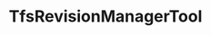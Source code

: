 ---
optionsClassName: TfsRevisionManagerToolOptions
optionsClassFullName: MigrationTools.Tools.TfsRevisionManagerToolOptions
configurationSamples:
- name: defaults
  order: 2
  description: 
  code: There are no defaults! Check the sample for options!
  sampleFor: MigrationTools.Tools.TfsRevisionManagerToolOptions
- name: sample
  order: 1
  description: 
  code: There is no sample, but you can check the classic below for a general feel.
  sampleFor: MigrationTools.Tools.TfsRevisionManagerToolOptions
- name: classic
  order: 3
  description: 
  code: >-
    {
      "$type": "TfsRevisionManagerToolOptions",
      "Enabled": false,
      "ReplayRevisions": false,
      "MaxRevisions": 0
    }
  sampleFor: MigrationTools.Tools.TfsRevisionManagerToolOptions
description: The TfsRevisionManagerTool manipulates the revisions of a work item to reduce the number of revisions that are migrated.
className: TfsRevisionManagerTool
typeName: Tools
architecture: 
options:
- parameterName: Enabled
  type: Boolean
  description: If set to `true` then the tool will run. Set to `false` and the processor will not run.
  defaultValue: missing XML code comments
- parameterName: MaxRevisions
  type: Int32
  description: Sets the maximum number of revisions that will be migrated. "First + Last N = Max". If this was set to 5 and there were 10 revisions you would get the first 1 (creation) and the latest 4 migrated.
  defaultValue: 0
- parameterName: ReplayRevisions
  type: Boolean
  description: You can choose to migrate the tip only (a single write) or all of the revisions (many writes). If you are setting this to `false` to migrate only the tip then you should set `BuildFieldTable` to `true`.
  defaultValue: true
status: missing XML code comments
processingTarget: missing XML code comments
classFile: src/MigrationTools.Clients.TfsObjectModel/Tools/TfsRevisionManagerTool.cs
optionsClassFile: src/MigrationTools.Clients.TfsObjectModel/Tools/TfsRevisionManagerToolOptions.cs
notes:
  exists: false
  path: docs/Reference/Tools/TfsRevisionManagerTool-notes.md
  markdown: ''
topics:
- topic: notes
  path: docs/Reference/Tools/TfsRevisionManagerTool-notes.md
  exists: false
  markdown: ''
- topic: introduction
  path: docs/Reference/Tools/TfsRevisionManagerTool-introduction.md
  exists: false
  markdown: ''

redirectFrom:
- /Reference/Tools/TfsRevisionManagerToolOptions/
layout: reference
toc: true
permalink: /Reference/Tools/TfsRevisionManagerTool/
title: TfsRevisionManagerTool
categories:
- Tools
- 
topics:
- topic: notes
  path: docs/Reference/Tools/TfsRevisionManagerTool-notes.md
  exists: false
  markdown: ''
- topic: introduction
  path: docs/Reference/Tools/TfsRevisionManagerTool-introduction.md
  exists: false
  markdown: ''

---